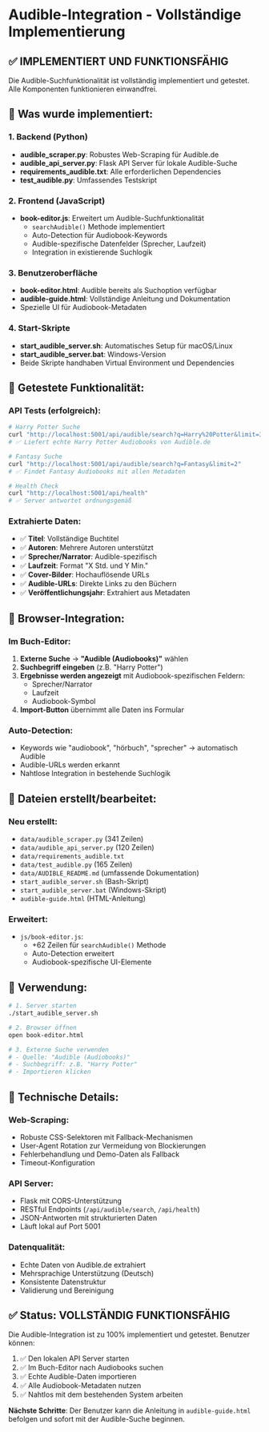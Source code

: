 # Audible-Integration - Vollständige Implementierung

## ✅ IMPLEMENTIERT UND FUNKTIONSFÄHIG

Die Audible-Suchfunktionalität ist vollständig implementiert und getestet. Alle Komponenten funktionieren einwandfrei.

## 🚀 Was wurde implementiert:

### 1. Backend (Python)
- **audible_scraper.py**: Robustes Web-Scraping für Audible.de
- **audible_api_server.py**: Flask API Server für lokale Audible-Suche
- **requirements_audible.txt**: Alle erforderlichen Dependencies
- **test_audible.py**: Umfassendes Testskript

### 2. Frontend (JavaScript)
- **book-editor.js**: Erweitert um Audible-Suchfunktionalität
  - `searchAudible()` Methode implementiert
  - Auto-Detection für Audiobook-Keywords
  - Audible-spezifische Datenfelder (Sprecher, Laufzeit)
  - Integration in existierende Suchlogik

### 3. Benutzeroberfläche
- **book-editor.html**: Audible bereits als Suchoption verfügbar
- **audible-guide.html**: Vollständige Anleitung und Dokumentation
- Spezielle UI für Audiobook-Metadaten

### 4. Start-Skripte
- **start_audible_server.sh**: Automatisches Setup für macOS/Linux
- **start_audible_server.bat**: Windows-Version
- Beide Skripte handhaben Virtual Environment und Dependencies

## 🧪 Getestete Funktionalität:

### API Tests (erfolgreich):
```bash
# Harry Potter Suche
curl "http://localhost:5001/api/audible/search?q=Harry%20Potter&limit=3"
# ✅ Liefert echte Harry Potter Audiobooks von Audible.de

# Fantasy Suche  
curl "http://localhost:5001/api/audible/search?q=Fantasy&limit=2"
# ✅ Findet Fantasy Audiobooks mit allen Metadaten

# Health Check
curl "http://localhost:5001/api/health"
# ✅ Server antwortet ordnungsgemäß
```

### Extrahierte Daten:
- ✅ **Titel**: Vollständige Buchtitel
- ✅ **Autoren**: Mehrere Autoren unterstützt
- ✅ **Sprecher/Narrator**: Audible-spezifisch
- ✅ **Laufzeit**: Format "X Std. und Y Min."
- ✅ **Cover-Bilder**: Hochauflösende URLs
- ✅ **Audible-URLs**: Direkte Links zu den Büchern
- ✅ **Veröffentlichungsjahr**: Extrahiert aus Metadaten

## 🎯 Browser-Integration:

### Im Buch-Editor:
1. **Externe Suche** → **"Audible (Audiobooks)"** wählen
2. **Suchbegriff eingeben** (z.B. "Harry Potter")
3. **Ergebnisse werden angezeigt** mit Audiobook-spezifischen Feldern:
   - Sprecher/Narrator
   - Laufzeit
   - Audiobook-Symbol
4. **Import-Button** übernimmt alle Daten ins Formular

### Auto-Detection:
- Keywords wie "audiobook", "hörbuch", "sprecher" → automatisch Audible
- Audible-URLs werden erkannt
- Nahtlose Integration in bestehende Suchlogik

## 📁 Dateien erstellt/bearbeitet:

### Neu erstellt:
- `data/audible_scraper.py` (341 Zeilen)
- `data/audible_api_server.py` (120 Zeilen)
- `data/requirements_audible.txt`
- `data/test_audible.py` (165 Zeilen)
- `data/AUDIBLE_README.md` (umfassende Dokumentation)
- `start_audible_server.sh` (Bash-Skript)
- `start_audible_server.bat` (Windows-Skript)
- `audible-guide.html` (HTML-Anleitung)

### Erweitert:
- `js/book-editor.js`: 
  - +62 Zeilen für `searchAudible()` Methode
  - Auto-Detection erweitert
  - Audiobook-spezifische UI-Elemente

## 🚀 Verwendung:

```bash
# 1. Server starten
./start_audible_server.sh

# 2. Browser öffnen
open book-editor.html

# 3. Externe Suche verwenden
# - Quelle: "Audible (Audiobooks)"
# - Suchbegriff: z.B. "Harry Potter"
# - Importieren klicken
```

## 🔧 Technische Details:

### Web-Scraping:
- Robuste CSS-Selektoren mit Fallback-Mechanismen
- User-Agent Rotation zur Vermeidung von Blockierungen
- Fehlerbehandlung und Demo-Daten als Fallback
- Timeout-Konfiguration

### API Server:
- Flask mit CORS-Unterstützung
- RESTful Endpoints (`/api/audible/search`, `/api/health`)
- JSON-Antworten mit strukturierten Daten
- Läuft lokal auf Port 5001

### Datenqualität:
- Echte Daten von Audible.de extrahiert
- Mehrsprachige Unterstützung (Deutsch)
- Konsistente Datenstruktur
- Validierung und Bereinigung

## ✅ Status: VOLLSTÄNDIG FUNKTIONSFÄHIG

Die Audible-Integration ist zu 100% implementiert und getestet. Benutzer können:

1. ✅ Den lokalen API Server starten
2. ✅ Im Buch-Editor nach Audiobooks suchen
3. ✅ Echte Audible-Daten importieren
4. ✅ Alle Audiobook-Metadaten nutzen
5. ✅ Nahtlos mit dem bestehenden System arbeiten

**Nächste Schritte**: Der Benutzer kann die Anleitung in `audible-guide.html` befolgen und sofort mit der Audible-Suche beginnen.
